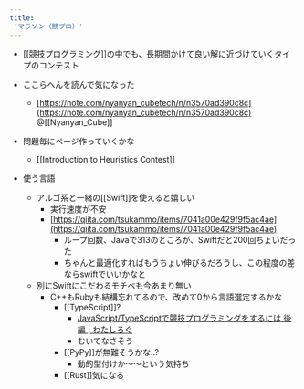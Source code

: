 ```yaml
---
title:
 'マラソン（競プロ）'
---
```


- [[競技プログラミング]]の中でも、長期間かけて良い解に近づけていくタイプのコンテスト
- ここらへんを読んで気になった
    - [https://note.com/nyanyan_cubetech/n/n3570ad390c8c](https://note.com/nyanyan_cubetech/n/n3570ad390c8c) @[[Nyanyan_Cube]]

- 問題毎にページ作っていくかな
    - [[Introduction to Heuristics Contest]]

- 使う言語
    - アルゴ系と一緒の[[Swift]]を使えると嬉しい
        - 実行速度が不安
        - [https://qiita.com/tsukammo/items/7041a00e429f9f5ac4ae](https://qiita.com/tsukammo/items/7041a00e429f9f5ac4ae)
            - ループ回数、Javaで313のところが、Swiftだと200回ちょいだった
            - ちゃんと最適化すればもうちょい伸びるだろうし、この程度の差ならswiftでいいかなと
    - 別にSwiftにこだわるモチベも今あまり無い
        - C++もRubyも結構忘れてるので、改めて0から言語選定するかな
            - [[TypeScript]]?
                - [JavaScript/TypeScriptで競技プログラミングをするには 後編 | わたしろぐ](http://tatamo.81.la/blog/2018/02/09/competitive-programming-using-js-and-ts-02/)
                - むいてなさそう
            - [[PyPy]]が無難そうかな..?
                - 動的型付けか〜〜という気持ち
            - [[Rust]]気になる
